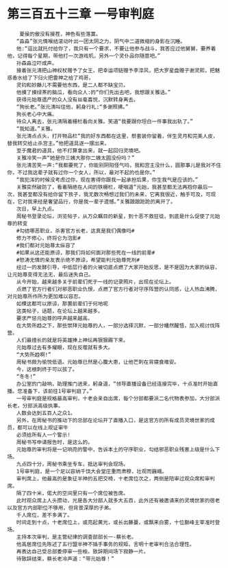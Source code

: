 # 第三百五十三章 一号审判庭
        夏侯的傲没有接茬，神色有些落寞。
       “淼淼”张元情喉结滚动叶出一团太阴之力，阴气中二道微缩的身影在沉睡。
       他:“逗比就托付给你了，我只有一个要求，不要让他参与战斗，我答应过他舅舅，要养着他，记得每个星期，带他打一次游戏机，另外一个灵仆品你随意吧。”
       孙森淼泣吓成声。
       接着张元清把山神权杖赠予了女王，把幸运项链赠予李淳风，把大罗星盘赠子谢灵熙，把魅惑香水给了下归火把雷神之给了鸡哥。
       灵钧和妙藤儿不需要他东西，是二人都不缺宝贝。
       他摸了摸绿茶的脑瓜，看向众人:的“你们先出去吧，我想跟关雅话。”
       获得元始尊遗产的众人没有丝毫喜悦，沉默转身离去。
       “狗长老。”张元清叫住他，躬身行礼:“多谢照拂。”
       狗长老心中大痛。
       待众人离去，张元清隔着栅栏看向关雅。笑道“我要跟你坦白一件事我出轨了。”
       “我知道。”关雅。
       张元清点点头，打开物品栏“我的好东西都在这里，祭套装你留着，伴生灵月和完美人皮，替我转交给止杀宫主。”他把道具逐一摆出来。
       至于魔君的道具，他不打算拿出来，就一起回归灵境吧。
       关雅冷笑一声“她是你三姨大那你二姨太圆没份吗？”
       张元清苦笑一声:“我都要死了，你能别阴阳怪气吗，我和宫主没什么，圆那事儿是我对不住你，不过我这辈子就有过你一个女人，所以，最对不起的也是你。”
       “我犯浑的时候没考虑过你，现在害得你跟我一起承担后果，你生我气是应该的。”
       关雅突然破防了，看着隔绝在人间的铁栅栏，哽咽道“元始，我甚至都无法再抱你最后一次，我甚至都没有给你留下孩子，我无数次畅想过我们的未来，它离我很近，触手可及，可现在，它对我来经是奢望品行，你是我一辈子遗憾。”关雅踉踉跄跄的离开了。
       次日，早上九点。
       周秘书登录论坛，浏览帖子，从万众瞩目的新星，到十恶不救狂徒，到底是什么促使了元始尊的转变
       #勾结哪恶职业，杀害官方长老，这真是我们偶像吗#
       修力不修心，终将仑为泡影#
       #我们都对元始尊太纵容了
       #如果从这还能原谅，那我们将如何面对那些死在一线的前辈#
       #怒涛无情的亲友表示绝不原谅，希望能判元始尊死刑#
       经过一的发酵引导，中低层行者的火被切底点燃了大家开始反思，是不是因为大家的纵容，让元始尊变得无法无，最后迷失自己。
       从今开始，越来越多关于前辈们死于一线的记录照片，出现在论坛上。
       点燃了官方行者们对邪恶职业仇恨，点燃了官方行者对守序阵营的认同感，让人热血沸腾，对元始尊所作所为更加难以容忍。
       如棵这都可以原谅，那置前辈们于何地呢
       这类帖子，话题，在论坛上越来越多。
       要求严惩元始尊的呼声越来越高。
       在大势所趋之下，那些崇拜元始尊的人，一部分选择沉默，一部分幡然醒悟，加入规讨伐阵营。
       人们最擅长的就是将英雄捧上神坛再狠狠踢下来。
       元始尊过去有多耀眼，现在反噬就有多大。
       “大势所趋啊!”
       周秘书颇为愉悦低语。元始尊已然是心腹大患，让他芒刺在背寝食难安。
       今，这根刺终于可以拔了。
       “冬冬!”
       办公室的门敲响，助理推门进来，躬身道，“领导直播设备已经连接完毕，十点准时开始直播。您准备下，该前往1号审判庭了。”
       一号审判庭是规格最高审判，十老会亲自出席，每个分部都要派二名代物表参加，大分部派长老，分部派高级执事。
       人数会达到五百人之众1。
       另外，在周秘书的推动下的总部在论坛开了直播入口，是这官方的所有成员灵境世家的成员，都可以在线上观证审牛
       必须给所有人一个警示!
       周秘书写申请报告时，是这么的。
       元始尊的审判将是一记响亮的警中，告诉本土的守序职业，勾结邪恶职业残害上级是什么下场。
       九点四十分，周秘书乘坐专车，抵达审判会现场。
       1号审判庭，是一个足以容纳千饶大会堂庄重而肃穆，壮观而巍峨。
       审判席上，他最高的是象征半神的五把交椅，十老席位次之，两侧是陪审过观众席和审判席。
       隔了四十米，偌大的空间里只有一个席位被告席。
       此时观众席上人头攒动，光是各大分部人就多大五百，此外还有被邀请来的灵境世家的宿老以及官方内部职位不够用，但背景深厚的子弟。
       千人席位，差不多满了。
       时间走到十点，十老席位上，或亮起黄光，或长出藤蔓，或飘来白雾，十位巅峰主宰准时登场。
       主持本次审判，是主管纪律的调查部部长一-蔡长老。
       他高居席位先陈述了五行盟半神不插手事务的规矩，言明十老审判合法合理性。
       再表达自己受总部委停审一些桉。致辞期间场下寂静一片。
       待致辞结束，蔡长老冷声道：“带元始尊！”